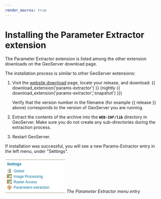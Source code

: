 ```yaml
---
render_macros: true
---
```


# Installing the Parameter Extractor extension

The Parameter Extractor extension is listed among the other extension downloads on the GeoServer download page.

The installation process is similar to other GeoServer extensions:

1.  Visit the [website download](https://geoserver.org/download) page, locate your release, and download: {{ download_extension('params-extractor') }} (nightly {{ download_extension('params-extractor','snapshot') }})

    Verify that the version number in the filename (for example {{ release }} above) corresponds to the version of GeoServer you are running.

2.  Extract the contents of the archive into the **`WEB-INF/lib`** directory in GeoServer. Make sure you do not create any sub-directories during the extraction process.

3.  Restart GeoServer.

If installation was successful, you will see a new Params-Extractor entry in the left menu, under "Settings".

![](images/menu.png)
*The Parameter Extractor menu entry*
